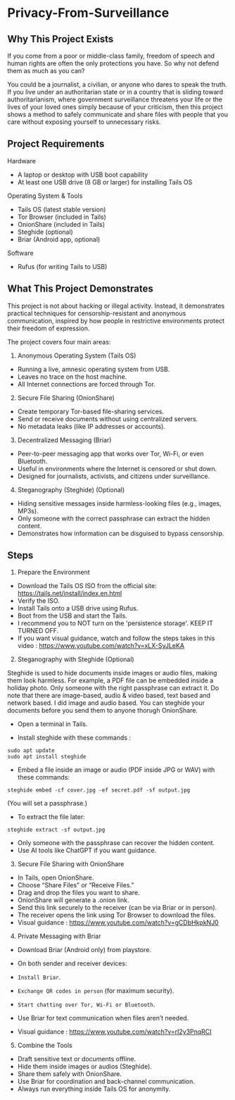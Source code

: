# Privacy-From-Surveillance

## Why This Project Exists

If you come from a poor or middle-class family, freedom of speech and human rights are often the only protections you have. So why not defend them as much as you can?

You could be a journalist, a civilian, or anyone who dares to speak the truth. If you live under an authoritarian state or in a country that is sliding toward authoritarianism, where government surveillance threatens your life or the lives of your loved ones simply because of your criticism, then this project shows a method to safely communicate and share files with people that you care without exposing yourself to unnecessary risks.

## Project Requirements

Hardware
- A laptop or desktop with USB boot capability
- At least one USB drive (8 GB or larger) for installing Tails OS

Operating System & Tools
- Tails OS (latest stable version)
- Tor Browser (included in Tails)
- OnionShare (included in Tails)
- Steghide (optional)
- Briar (Android app, optional)

Software
- Rufus (for writing Tails to USB)

## What This Project Demonstrates

This project is not about hacking or illegal activity. Instead, it demonstrates practical techniques for censorship-resistant and anonymous communication, inspired by how people in restrictive environments protect their freedom of expression.

The project covers four main areas:

1. Anonymous Operating System (Tails OS)
 - Running a live, amnesic operating system from USB.
 - Leaves no trace on the host machine.
 - All Internet connections are forced through Tor.

2. Secure File Sharing (OnionShare)
 - Create temporary Tor-based file-sharing services.
 - Send or receive documents without using centralized servers.
 - No metadata leaks (like IP addresses or accounts).

3. Decentralized Messaging (Briar)
 - Peer-to-peer messaging app that works over Tor, Wi-Fi, or even Bluetooth.
 - Useful in environments where the Internet is censored or shut down.
 - Designed for journalists, activists, and citizens under surveillance.
   
4. Steganography (Steghide) (Optional)
 - Hiding sensitive messages inside harmless-looking files (e.g., images, MP3s).
 - Only someone with the correct passphrase can extract the hidden content.
 - Demonstrates how information can be disguised to bypass censorship.

## Steps

1. Prepare the Environment
- Download the Tails OS ISO from the official site: https://tails.net/install/index.en.html
- Verify the ISO.
- Install Tails onto a USB drive using Rufus.
- Boot from the USB and start the Tails.
- I recommend you to NOT turn on the 'persistence storage'. KEEP IT TURNED OFF.
- If you want visual guidance, watch and follow the steps takes in this video : https://www.youtube.com/watch?v=xLX-SyJLeKA

2. Steganography with Steghide (Optional)
   
Steghide is used to hide documents inside images or audio files, making them look harmless. For example, a PDF file can be embedded inside a holiday photo. Only someone with the right passphrase can extract it. Do note that there are image-based, audio & video based, text based and network based. I did image and audio based. You can steghide your documents before you send them to anyone thorugh OnionShare.

- Open a terminal in Tails.
  
- Install steghide with these commands :

```  
sudo apt update
sudo apt install steghide
```

- Embed a file inside an image or audio (PDF inside JPG or WAV) with these commands:
  
```
steghide embed -cf cover.jpg -ef secret.pdf -sf output.jpg
```

(You will set a passphrase.)
  
- To extract the file later:

```  
steghide extract -sf output.jpg
```

- Only someone with the passphrase can recover the hidden content.
- Use AI tools like ChatGPT if you want guidance.

3. Secure File Sharing with OnionShare
- In Tails, open OnionShare.
- Choose “Share Files” or “Receive Files.”
- Drag and drop the files you want to share.
- OnionShare will generate a .onion link.
- Send this link securely to the receiver (can be via Briar or in person).
- The receiver opens the link using Tor Browser to download the files.
- Visual guidance : https://www.youtube.com/watch?v=gCDbHkpkNJ0 

4. Private Messaging with Briar
- Download Briar (Android only) from playstore.
- On both sender and receiver devices:
  
- `Install Briar`.

- `Exchange QR codes in person` (for maximum security).

- `Start chatting over Tor, Wi-Fi or Bluetooth`.

- Use Briar for text communication when files aren’t needed.
- Visual guidance : https://www.youtube.com/watch?v=rI2y3PnqRCI

5. Combine the Tools
- Draft sensitive text or documents offline.
- Hide them inside images or audios (Steghide).
- Share them safely with OnionShare.
- Use Briar for coordination and back-channel communication.
- Always run everything inside Tails OS for anonymity.




